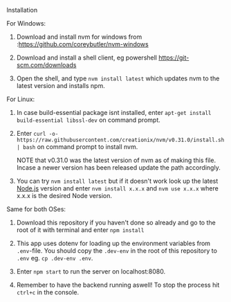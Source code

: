 Installation


For Windows:

1. Download and install nvm for windows from :https://github.com/coreybutler/nvm-windows

2. Download and install a shell client, eg powershell https://git-scm.com/downloads

3. Open the shell, and type ```nvm install latest``` which updates nvm to the latest version and installs npm.


For Linux:


1. In case build-essential package isnt installed, enter ```apt-get install build-essential libssl-dev``` on command prompt.

2. Enter ```curl -o- https://raw.githubusercontent.com/creationix/nvm/v0.31.0/install.sh | bash``` on command prompt to install nvm.

   NOTE that v0.31.0 was the latest version of nvm as of making this file. Incase a newer version has been released update the path accordingly.

3. You can try ```nvm install latest``` but if it doesn't work look up the latest [Node.js](https://nodejs.org/en/) version and enter ```nvm install x.x.x``` and ```nvm use x.x.x``` where x.x.x is the desired Node version.


Same for both OSes:

1. Download this repository if you haven't done so already and go to the root of it with terminal and enter ```npm install```

2. This app uses dotenv for loading up the environment variables from `.env`-file. You should copy the `.dev-env` in the root of this repository to `.env` eg. `cp .dev-env .env`. 

3. Enter ```npm start``` to run the server on localhost:8080.

4. Remember to have the backend running aswell! To stop the process hit ```ctrl+c``` in the console.
